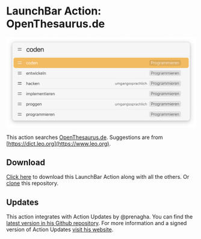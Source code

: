 # LaunchBar Action: OpenThesaurus.de

<img src="ot.png" width="600"/> 

This action searches [OpenThesaurus.de](https://github.com/danielnaber/openthesaurus#license). Suggestions are from 
[https://dict.leo.org](https://www.leo.org). 

## Download

[Click here](https://github.com/Ptujec/LaunchBar/archive/refs/heads/master.zip) to download this LaunchBar Action along with all the others. Or [clone](https://docs.github.com/en/repositories/creating-and-managing-repositories/cloning-a-repository) this repository.

## Updates

This action integrates with Action Updates by @prenagha. You can find the [latest version in his Github repository](https://github.com/prenagha/launchbar). For more information and a signed version of Action Updates [visit his website](https://renaghan.com/launchbar/action-updates/).